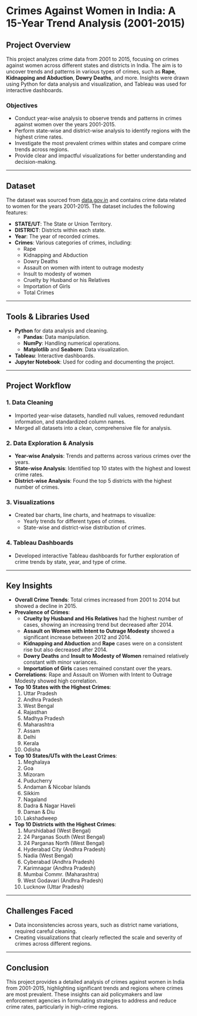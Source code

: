 # Crimes Against Women in India: A 15-Year Trend Analysis (2001-2015)

## Project Overview

This project analyzes crime data from 2001 to 2015, focusing on crimes against women across different states and districts in India. The aim is to uncover trends and patterns in various types of crimes, such as **Rape**, **Kidnapping and Abduction**, **Dowry Deaths**, and more. Insights were drawn using Python for data analysis and visualization, and Tableau was used for interactive dashboards.

### Objectives
* Conduct year-wise analysis to observe trends and patterns in crimes against women over the years 2001-2015.
* Perform state-wise and district-wise analysis to identify regions with the highest crime rates.
* Investigate the most prevalent crimes within states and compare crime trends across regions.
* Provide clear and impactful visualizations for better understanding and decision-making.

---

## Dataset

The dataset was sourced from [data.gov.in](https://data.gov.in) and contains crime data related to women for the years 2001-2015. The dataset includes the following features:

* **STATE/UT**: The State or Union Territory.
* **DISTRICT**: Districts within each state.
* **Year**: The year of recorded crimes.
* **Crimes**: Various categories of crimes, including:
  * Rape
  * Kidnapping and Abduction
  * Dowry Deaths
  * Assault on women with intent to outrage modesty
  * Insult to modesty of women
  * Cruelty by Husband or his Relatives
  * Importation of Girls
  * Total Crimes

---

## Tools & Libraries Used

* **Python** for data analysis and cleaning.
  * **Pandas**: Data manipulation.
  * **NumPy**: Handling numerical operations.
  * **Matplotlib** and **Seaborn**: Data visualization.
* **Tableau**: Interactive dashboards.
* **Jupyter Notebook**: Used for coding and documenting the project.

---

## Project Workflow

### 1. **Data Cleaning**
* Imported year-wise datasets, handled null values, removed redundant information, and standardized column names.
* Merged all datasets into a clean, comprehensive file for analysis.

### 2. **Data Exploration & Analysis**
* **Year-wise Analysis**: Trends and patterns across various crimes over the years.
* **State-wise Analysis**: Identified top 10 states with the highest and lowest crime rates.
* **District-wise Analysis**: Found the top 5 districts with the highest number of crimes.

### 3. **Visualizations**
* Created bar charts, line charts, and heatmaps to visualize:
  * Yearly trends for different types of crimes.
  * State-wise and district-wise distribution of crimes.

### 4. **Tableau Dashboards**
* Developed interactive Tableau dashboards for further exploration of crime trends by state, year, and type of crime.

---

## Key Insights

* **Overall Crime Trends**: Total crimes increased from 2001 to 2014 but showed a decline in 2015.
* **Prevalence of Crimes**: 
  * **Cruelty by Husband and His Relatives** had the highest number of cases, showing an increasing trend but decreased after 2014.
  * **Assault on Women with Intent to Outrage Modesty** showed a significant increase between 2012 and 2014.
  * **Kidnapping and Abduction** and **Rape** cases were on a consistent rise but also decreased after 2014.
  * **Dowry Deaths** and **Insult to Modesty of Women** remained relatively constant with minor variances.
  * **Importation of Girls** cases remained constant over the years.
* **Correlations**: Rape and Assault on Women with Intent to Outrage Modesty showed high correlation.
* **Top 10 States with the Highest Crimes**: 
  1. Uttar Pradesh  
  2. Andhra Pradesh  
  3. West Bengal  
  4. Rajasthan  
  5. Madhya Pradesh  
  6. Maharashtra  
  7. Assam  
  8. Delhi  
  9. Kerala  
  10. Odisha  
* **Top 10 States/UTs with the Least Crimes**:  
  1. Meghalaya  
  2. Goa  
  3. Mizoram  
  4. Puducherry  
  5. Andaman & Nicobar Islands  
  6. Sikkim  
  7. Nagaland  
  8. Dadra & Nagar Haveli  
  9. Daman & Diu  
  10. Lakshadweep  
* **Top 10 Districts with the Highest Crimes**:  
  1. Murshidabad (West Bengal)  
  2. 24 Parganas South (West Bengal)  
  3. 24 Parganas North (West Bengal)  
  4. Hyderabad City (Andhra Pradesh)  
  5. Nadia (West Bengal)  
  6. Cyberabad (Andhra Pradesh)  
  7. Karimnagar (Andhra Pradesh)  
  8. Mumbai Commr. (Maharashtra)  
  9. West Godavari (Andhra Pradesh)  
  10. Lucknow (Uttar Pradesh)

---

## Challenges Faced

* Data inconsistencies across years, such as district name variations, required careful cleaning.
* Creating visualizations that clearly reflected the scale and severity of crimes across different regions.

---

## Conclusion

This project provides a detailed analysis of crimes against women in India from 2001-2015, highlighting significant trends and regions where crimes are most prevalent. These insights can aid policymakers and law enforcement agencies in formulating strategies to address and reduce crime rates, particularly in high-crime regions.
